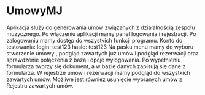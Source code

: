 # UmowyMJ
Aplikacja służy do generowania umów związanych z działalnością zespołu muzycznego. Po włączeniu aplikacji mamy panel logowania i rejestracji. Po zalogowaniu mamy dostęp do wszystkich funkcji programu. 
Konto do testowania:
login: test123
haslo: test123
Na pasku menu mamy do wyboru stworzenie umowy , podgląd zawartych już umów i podgląd rezerwacji oraz sprawdzenie połączenia z bazą i opcje wylogowania. Po wypełnieniu formularza tworzy się dokument, a w bazie danych zapisują się dane z formularza.  W rejestrze umów i rezerwacji mamy podgląd do wszystkich zawartych umów. Możliwe jest również usunięcie wybranych umów z Rejestru zawartych umów.
